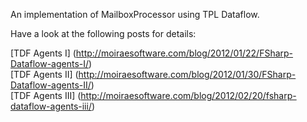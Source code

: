 An implementation of MailboxProcessor using TPL Dataflow.

Have a look at the following posts for details:

   [TDF Agents I] (http://moiraesoftware.com/blog/2012/01/22/FSharp-Dataflow-agents-I/)  
   [TDF Agents II] (http://moiraesoftware.com/blog/2012/01/30/FSharp-Dataflow-agents-II/)  
   [TDF Agents III] (http://moiraesoftware.com/blog/2012/02/20/fsharp-dataflow-agents-iii/)  